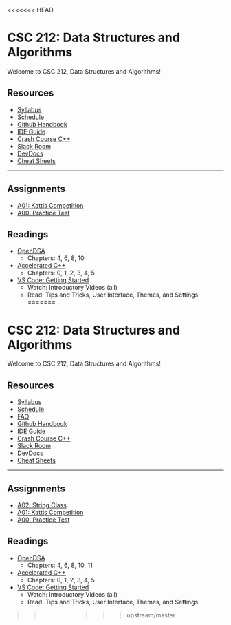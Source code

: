 <<<<<<< HEAD
# CSC 212: Data Structures and Algorithms

Welcome to CSC 212, Data Structures and Algorithms!

## Resources

- [Syllabus](docs/syllabus.md)
- [Schedule](docs/schedule.md)
- [Github Handbook](docs/github.md)
- [IDE Guide](docs/IDE.md)
- [Crash Course C++](docs/CrashCourseCpp.pdf)
- [Slack Room](https://csc212.slack.com/)
- [DevDocs](https://devdocs.io/)
- [Cheat Sheets](docs/cheat_sheets/)

---

## Assignments

- [A01: Kattis Competition](docs/assignments/A01.md)
- [A00: Practice Test](docs/assignments/A00.md)

## Readings

- [OpenDSA](https://opendsa-server.cs.vt.edu/ODSA/Books/Everything/html/)
  - Chapters: 4, 6, 8, 10
- [Accelerated C++](https://www.google.com/search?q=accelerated+c%2B%2B&oq=accelerated+c%2B%2B&aqs=chrome..69i57j69i60j0l4.2026j0j7&client=ubuntu&sourceid=chrome&ie=UTF-8)
  - Chapters: 0, 1, 2, 3, 4, 5
- [VS Code: Getting Started](https://code.visualstudio.com/docs/getstarted/introvideos)
  - Watch: Introductory Videos (all)
  - Read: Tips and Tricks, User Interface, Themes, and Settings
=======
# CSC 212: Data Structures and Algorithms

Welcome to CSC 212, Data Structures and Algorithms!

## Resources

- [Syllabus](docs/syllabus.md)
- [Schedule](docs/schedule.md)
- [FAQ](docs/FAQ.md)
- [Github Handbook](docs/github.md)
- [IDE Guide](docs/IDE.md)
- [Crash Course C++](docs/CrashCourseCpp.pdf)
- [Slack Room](https://csc212.slack.com/)
- [DevDocs](https://devdocs.io/)
- [Cheat Sheets](docs/cheat_sheets/)

---

## Assignments

- [A02: String Class](docs/assignments/A02.md)
- [A01: Kattis Competition](docs/assignments/A01.md)
- [A00: Practice Test](docs/assignments/A00.md)

## Readings

- [OpenDSA](https://opendsa-server.cs.vt.edu/ODSA/Books/Everything/html/)
  - Chapters: 4, 6, 8, 10, 11
- [Accelerated C++](https://www.google.com/search?q=accelerated+c%2B%2B&oq=accelerated+c%2B%2B&aqs=chrome..69i57j69i60j0l4.2026j0j7&client=ubuntu&sourceid=chrome&ie=UTF-8)
  - Chapters: 0, 1, 2, 3, 4, 5
- [VS Code: Getting Started](https://code.visualstudio.com/docs/getstarted/introvideos)
  - Watch: Introductory Videos (all)
  - Read: Tips and Tricks, User Interface, Themes, and Settings
>>>>>>> upstream/master

